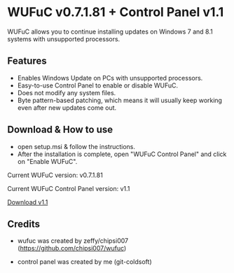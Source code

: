 # WUFuC v0.7.1.81 + Control Panel v1.1
WUFuC allows you to continue installing updates on Windows 7 and 8.1 systems with unsupported processors.

## Features
- Enables Windows Update on PCs with unsupported processors.
- Easy-to-use Control Panel to enable or disable WUFuC.
- Does not modify any system files.
- Byte pattern-based patching, which means it will usually keep working even after new updates come out.

## Download & How to use
- open setup.msi & follow the instructions.
- After the installation is complete, open "WUFuC Control Panel" and click on "Enable WUFuC".

Current WUFuC version: v0.7.1.81

Current WUFuC Control Panel version: v1.1

[Download v1.1](https://github.com/git-coldsoft/WUFuC-Control-Panel/releases/download/WUFuC/setup.msi)

## Credits
- wufuc was created by zeffy/chipsi007 (https://github.com/chipsi007/wufuc)

- control panel was created by me (git-coldsoft)
